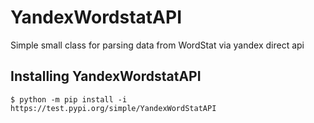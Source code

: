 # YandexWordstatAPI
Simple small class for parsing data from WordStat via yandex direct api

## Installing YandexWordstatAPI
```console
$ python -m pip install -i https://test.pypi.org/simple/YandexWordStatAPI
```
